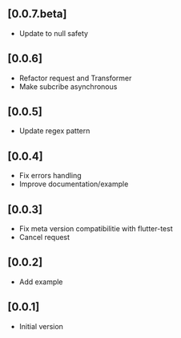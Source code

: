 ## [0.0.7.beta]
* Update to null safety

## [0.0.6]

* Refactor request and Transformer
* Make subcribe asynchronous

## [0.0.5]

* Update regex pattern

## [0.0.4]

* Fix errors handling
* Improve documentation/example

## [0.0.3]

* Fix meta version compatibilitie with flutter-test
* Cancel request

## [0.0.2]

* Add example

## [0.0.1]

* Initial version
